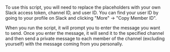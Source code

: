 To use this script, you will need to replace the placeholders with your own Slack access token, channel ID, and user ID. You can find your user ID by going to your profile on Slack and clicking "More" -> "Copy Member ID".

When you run the script, it will prompt you to enter the message you want to send. Once you enter the message, it will send it to the specified channel and then send a private message to each member of the channel (excluding yourself) with the message coming from you personally.
